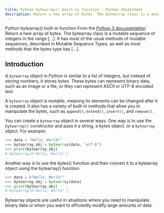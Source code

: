 ```yaml
---
title: Python bytearray() built-in function - Python Cheatsheet
description: Return a new array of bytes. The bytearray class is a mutable sequence of integers in the range [...]. It has most of the usual methods of mutable sequences, described in Mutable Sequence Types, as well as most methods that the bytes type has [...]
---
```


<base-title :title="frontmatter.title" :description="frontmatter.description">
Python bytearray() built-in function
</base-title>

<base-disclaimer>
  <base-disclaimer-title>
    From the <a target="_blank" href="https://docs.python.org/3/library/functions.html#bytearray">Python 3 documentation</a>
  </base-disclaimer-title>
  <base-disclaimer-content>
    Return a new array of bytes. The bytearray class is a mutable sequence of integers in the range [...]. It has most of the usual methods of mutable sequences, described in Mutable Sequence Types, as well as most methods that the bytes type has [...].
  </base-disclaimer-content>
</base-disclaimer>

## Introduction

A `bytearray` object in Python is similar to a list of integers, but instead of storing numbers, it stores bytes. These bytes can represent binary data, such as an image or a file, or they can represent ASCII or UTF-8 encoded text.

A `bytearray` object is mutable, meaning its elements can be changed after it is created. It also has a variety of built-in methods that allow you to manipulate the bytes, such as `append()`, `extend()`, `insert()`, and `remove()`.

You can create a `bytearray` object in several ways. One way is to use the `bytearray()` constructor and pass it a string, a bytes object, or a `bytearray` object. For example:

```python
>>> data = "Hello, World!"
>>> bytearray_obj = bytearray(data, "utf-8")
>>> print(bytearray_obj)
# bytearray(b'Hello, World!')
```

Another way is to use the bytes() function and then convert it to a bytearray object using the bytearray() function:

```python
>>> data = b"Hello, World!"
>>> bytearray_obj = bytearray(data)
>>> print(bytearray_obj)
# bytearray(b'Hello, World!')
```

Bytearray objects are useful in situations where you need to manipulate binary data or when you want to efficiently modify large amounts of data.